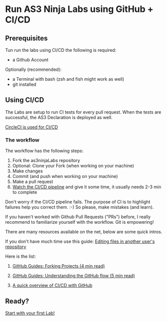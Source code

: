 # Run AS3 Ninja Labs using GitHub + CI/CD

## Prerequisites

Tun run the labs using CI/CD the following is required:

- a Github Account

Optionally (recommended):

- a Terminal with bash (zsh and fish might work as well)
- git installed

## Using CI/CD

The Labs are setup to run CI tests for every pull request.
When the tests are successful, the AS3 Declaration is deployed as well.

[CircleCI is used for CI/CD](https://circleci.com/gh/simonkowallik/as3ninjaLabs)

### The workflow

The workflow has the following steps:

1. Fork the as3ninjaLabs repository
2. Optional: Clone your Fork (when working on your machine)
3. Make changes
4. Commit (and push when working on your machine)
5. Make a pull request
6. [Watch the CI/CD pipeline](https://circleci.com/gh/simonkowallik/as3ninjaLabs) and give it some time, it usually needs 2-3 min to complete

Don't worry if the CI/CD pipeline fails. The purpose of CI is to highlight failures help you correct them. :-)
So please, make mistakes (and learn).

If you haven't worked with Github Pull Requests ("PRs") before, I really recommend to familiarize yourself with the workflow. Git is empowering!

There are many resources available on the net, below are some quick intros.

If you don't have much time use this guide: [Editing files in another user's repository](https://help.github.com/en/github/managing-files-in-a-repository/editing-files-in-another-users-repository)

Here is the list:

  1. [GitHub Guides: Forking Projects (4 min read)](https://guides.github.com/activities/forking/)

  2. [GitHub Guides: Understanding the GitHub flow (5 min read)](https://guides.github.com/introduction/flow/)

  3. [A quick overview of CI/CD with GitHub](https://youtu.be/xSv_m3KhUO8)

## Ready?

[Start with your first Lab!](../Lab1)
